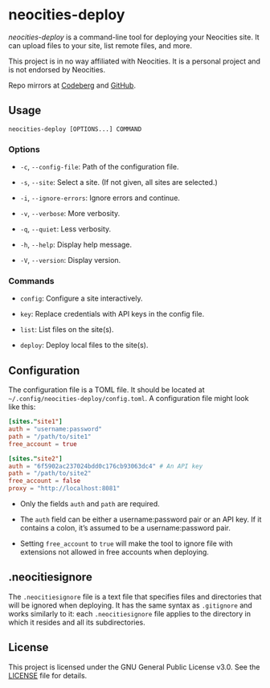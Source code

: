 # neocities-deploy

*neocities-deploy* is a command-line tool for deploying your Neocities site. It can upload files to
your site, list remote files, and more.

This project is in no way affiliated with Neocities. It is a personal project and is not endorsed
by Neocities.

Repo mirrors at [Codeberg](https://codeberg.org/kugland/neocities-deploy) and
[GitHub](https://github.com/kugland/neocities-deploy).

## Usage

```neocities-deploy [OPTIONS...] COMMAND```

### Options

* `-c`, `--config-file`: Path of the configuration file.

* `-s`, `--site`: Select a site. (If not given, all sites are selected.)

* `-i`, `--ignore-errors`: Ignore errors and continue.

* `-v`, `--verbose`: More verbosity.

* `-q`, `--quiet`: Less verbosity.

* `-h`, `--help`: Display help message.

* `-V`, `--version`: Display version.

### Commands

* `config`: Configure a site interactively.

* `key`: Replace credentials with API keys in the config file.

* `list`: List files on the site(s).

* `deploy`: Deploy local files to the site(s).

## Configuration

The configuration file is a TOML file. It should be located at `~/.config/neocities-deploy/config.toml`.
A configuration file might look like this:

```toml
[sites."site1"]
auth = "username:password"
path = "/path/to/site1"
free_account = true

[sites."site2"]
auth = "6f5902ac237024bdd0c176cb93063dc4" # An API key
path = "/path/to/site2"
free_account = false
proxy = "http://localhost:8081"
```

* Only the fields `auth` and `path` are required.

* The `auth` field can be either a username:password pair or an API key. If it contains a colon,
it’s assumed to be a username:password pair.

* Setting `free_account` to `true` will make the tool to ignore file with extensions not allowed
in free accounts when deploying.

## .neocitiesignore

The `.neocitiesignore` file is a text file that specifies files and directories that will be
ignored when deploying. It has the same syntax as `.gitignore` and works similarly to it: each
`.neocitiesignore` file applies to the directory in which it resides and all its subdirectories.

## License

This project is licensed under the GNU General Public License v3.0. See the [LICENSE](LICENSE) file
for details.
